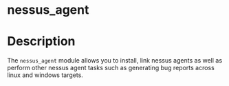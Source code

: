 # nessus_agent

# Description

The ```nessus_agent``` module allows you to install, link nessus agents as well as perform other nessus agent tasks such as generating bug reports across linux and windows targets.